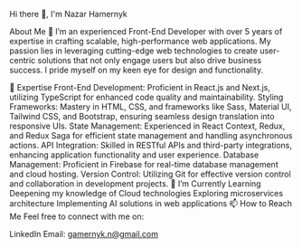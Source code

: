 Hi there 👋, I'm Nazar Hamernyk

About Me 🚀
I’m an experienced Front-End Developer with over 5 years of expertise in crafting scalable, high-performance web applications. My passion lies in leveraging cutting-edge web technologies to create user-centric solutions that not only engage users but also drive business success. I pride myself on my keen eye for design and functionality.

🔭 Expertise
Front-End Development: Proficient in React.js and Next.js, utilizing TypeScript for enhanced code quality and maintainability.
Styling Frameworks: Mastery in HTML, CSS, and frameworks like Sass, Material UI, Tailwind CSS, and Bootstrap, ensuring seamless design translation into responsive UIs.
State Management: Experienced in React Context, Redux, and Redux Saga for efficient state management and handling asynchronous actions.
API Integration: Skilled in RESTful APIs and third-party integrations, enhancing application functionality and user experience.
Database Management: Proficient in Firebase for real-time database management and cloud hosting.
Version Control: Utilizing Git for effective version control and collaboration in development projects.
🌱 I’m Currently Learning
Deepening my knowledge of Cloud technologies
Exploring microservices architecture
Implementing AI solutions in web applications
📫 How to Reach Me
Feel free to connect with me on:

LinkedIn
Email: gamernyk.n@gmail.com

